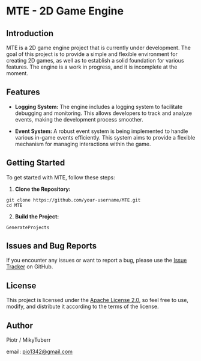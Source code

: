# MTE - 2D Game Engine

## Introduction

MTE is a 2D game engine project that is currently under development. The goal of this project is to provide a simple and flexible environment for creating 2D games, as well as to establish a solid foundation for various features. The engine is a work in progress, and it is incomplete at the moment.

## Features

- **Logging System:** The engine includes a logging system to facilitate debugging and monitoring. This allows developers to track and analyze events, making the development process smoother.

- **Event System:** A robust event system is being implemented to handle various in-game events efficiently. This system aims to provide a flexible mechanism for managing interactions within the game.

## Getting Started

To get started with MTE, follow these steps:

1. **Clone the Repository:**
```
git clone https://github.com/your-username/MTE.git
cd MTE
```
2. **Build the Project:**
```
GenerateProjects
```

## Issues and Bug Reports

If you encounter any issues or want to report a bug, please use the [Issue Tracker](https://github.com/your-username/MTE/issues) on GitHub.

## License

This project is licensed under the [Apache License 2.0](LICENSE), so feel free to use, modify, and distribute it according to the terms of the license.

## Author

Piotr / MikyTuberr

email: pio1342@gmail.com
